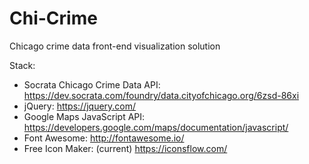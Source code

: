# Chi-Crime
Chicago crime data front-end visualization solution

Stack:
- Socrata Chicago Crime Data API: https://dev.socrata.com/foundry/data.cityofchicago.org/6zsd-86xi
- jQuery: https://jquery.com/
- Google Maps JavaScript API: https://developers.google.com/maps/documentation/javascript/
- Font Awesome: http://fontawesome.io/
- Free Icon Maker: (current) https://iconsflow.com/
